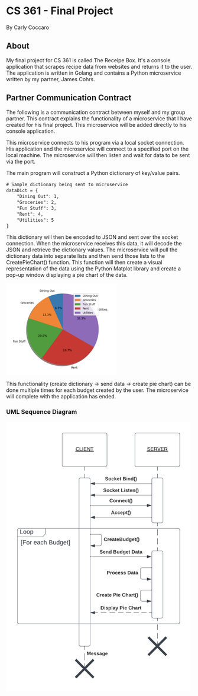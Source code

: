 # CS 361 - Final Project

By Carly Coccaro

## About

My final project for CS 361 is called The Receipe Box. It's a console application that scrapes recipe data from websites and returns it to the user.
The application is written in Golang and contains a Python microservice written by my partner, James Cohrs.

## Partner Communication Contract

The following is a communication contract between myself and my group partner. This contract explains the functionality of a microservice that I have created for his final project. This microservice will be added directly to his console application.

This microservice connects to his program via a local socket connection. His application and the microservice will connect to a specified port on the local machine. The microservice will then listen and wait for data to be sent via the port.

The main program will construct a Python dictionary of key/value pairs.

```
# Sample dictionary being sent to microservice
dataDict = {
    "Dining Out": 1,
    "Groceries": 2,
    "Fun Stuff": 3,
    "Rent": 4,
    "Utilities": 5
}
```

This dictionary will then be encoded to JSON and sent over the socket connection. When the microservice receives this data, it will decode the JSON and retrieve the dictionary values. The microservice will pull the dictionary data into separate lists and then send those lists to the CreatePieChart() function. This function will then create a visual representation of the data using the Python Matplot library and create a pop-up window displaying a pie chart of the data.

<img style="left" src="pie_chart_example.png" width="300" />

This functionality (create dictionary -> send data -> create pie chart) can be done multiple times for each budget created by the user. The microservice will complete with the application has ended.

### UML Sequence Diagram

<img style="left" src="UML Pie Chart Microservice.png" width="500" />

